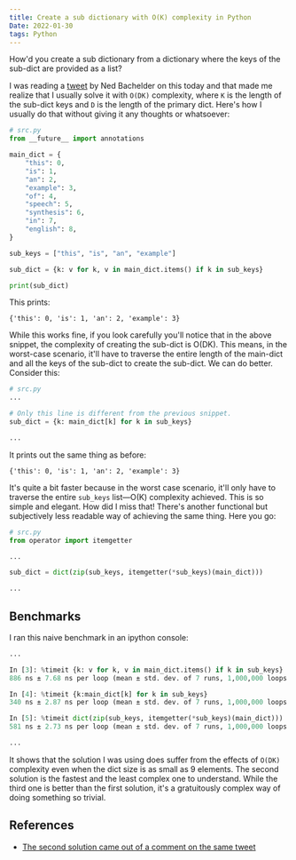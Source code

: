 ```yaml
---
title: Create a sub dictionary with O(K) complexity in Python
Date: 2022-01-30
tags: Python
---
```


How'd you create a sub dictionary from a dictionary where the keys of the sub-dict are
provided as a list?

I was reading a [tweet](https://twitter.com/nedbat/status/1487084661163626506) by Ned
Bachelder on this today and that made me realize that I usually solve it with `O(DK)`
complexity, where `K` is the length of the sub-dict keys and `D` is the length of the
primary dict. Here's how I usually do that without giving it any thoughts or whatsoever:

```python
# src.py
from __future__ import annotations

main_dict = {
    "this": 0,
    "is": 1,
    "an": 2,
    "example": 3,
    "of": 4,
    "speech": 5,
    "synthesis": 6,
    "in": 7,
    "english": 8,
}

sub_keys = ["this", "is", "an", "example"]

sub_dict = {k: v for k, v in main_dict.items() if k in sub_keys}

print(sub_dict)
```
This prints:

```
{'this': 0, 'is': 1, 'an': 2, 'example': 3}
```

While this works fine, if you look carefully you'll notice that in the above snippet,
the complexity of creating the sub-dict is O(DK). This means, in the worst-case
scenario, it'll have to traverse the entire length of the main-dict and all the keys of
the sub-dict to create the sub-dict. We can do better. Consider this:

```python
# src.py
...

# Only this line is different from the previous snippet.
sub_dict = {k: main_dict[k] for k in sub_keys}

...
```

It prints out the same thing as before:

```
{'this': 0, 'is': 1, 'an': 2, 'example': 3}
```

It's quite a bit faster because in the worst case scenario, it'll only have to traverse
the entire `sub_keys` list—O(K) complexity achieved. This is so simple and elegant. How
did I miss that! There's another functional but subjectively less readable way of
achieving the same thing. Here you go:

```python
# src.py
from operator import itemgetter

...

sub_dict = dict(zip(sub_keys, itemgetter(*sub_keys)(main_dict)))

...
```

## Benchmarks

I ran this naive benchmark in an ipython console:

```python
...

In [3]: %timeit {k: v for k, v in main_dict.items() if k in sub_keys}
886 ns ± 7.68 ns per loop (mean ± std. dev. of 7 runs, 1,000,000 loops each)

In [4]: %timeit {k:main_dict[k] for k in sub_keys}
340 ns ± 2.87 ns per loop (mean ± std. dev. of 7 runs, 1,000,000 loops each)

In [5]: %timeit dict(zip(sub_keys, itemgetter(*sub_keys)(main_dict)))
581 ns ± 2.73 ns per loop (mean ± std. dev. of 7 runs, 1,000,000 loops each)

...
```

It shows that the solution I was using does suffer from the effects of `O(DK)`
complexity even when the dict size is as small as 9 elements. The second solution is the
fastest and the least complex one to understand. While the third one is better than the
first solution, it's a gratuitously complex way of doing something so trivial.

## References

* [The second solution came out of a comment on the same tweet](https://twitter.com/__mharrison__/status/1487087733633781766/photo/1)
